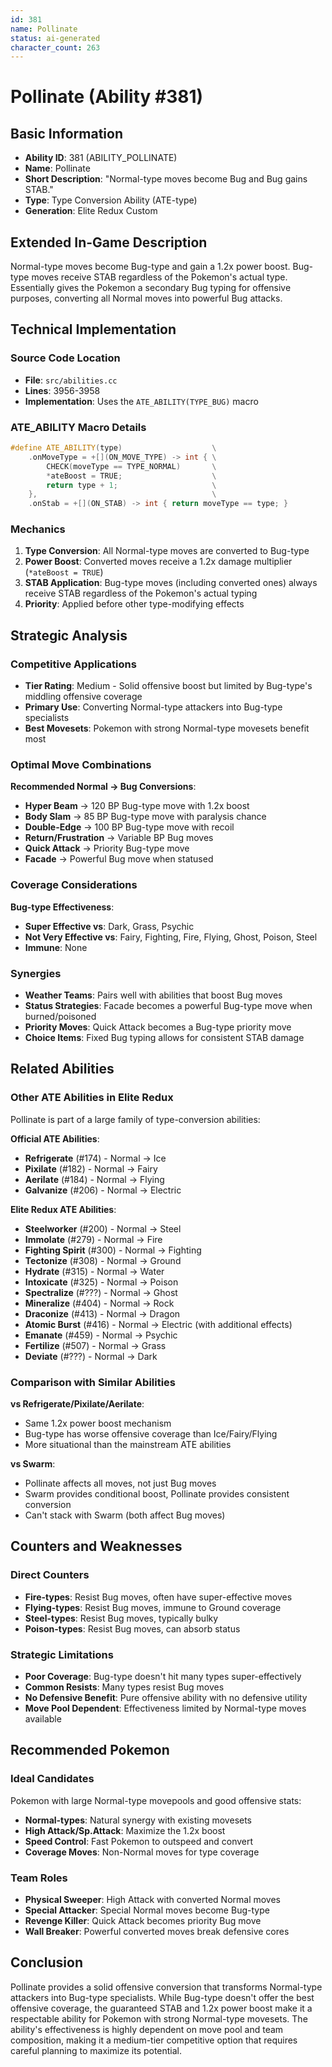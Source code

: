 ```yaml
---
id: 381
name: Pollinate
status: ai-generated
character_count: 263
---
```


# Pollinate (Ability #381)

## Basic Information
- **Ability ID**: 381 (ABILITY_POLLINATE)
- **Name**: Pollinate
- **Short Description**: "Normal-type moves become Bug and Bug gains STAB."
- **Type**: Type Conversion Ability (ATE-type)
- **Generation**: Elite Redux Custom

## Extended In-Game Description
Normal-type moves become Bug-type and gain a 1.2x power boost. Bug-type moves receive STAB regardless of the Pokemon's actual type. Essentially gives the Pokemon a secondary Bug typing for offensive purposes, converting all Normal moves into powerful Bug attacks.

## Technical Implementation

### Source Code Location
- **File**: `src/abilities.cc`
- **Lines**: 3956-3958
- **Implementation**: Uses the `ATE_ABILITY(TYPE_BUG)` macro

### ATE_ABILITY Macro Details
```cpp
#define ATE_ABILITY(type)                    \
    .onMoveType = +[](ON_MOVE_TYPE) -> int { \
        CHECK(moveType == TYPE_NORMAL)       \
        *ateBoost = TRUE;                    \
        return type + 1;                     \
    },                                       \
    .onStab = +[](ON_STAB) -> int { return moveType == type; }
```

### Mechanics
1. **Type Conversion**: All Normal-type moves are converted to Bug-type
2. **Power Boost**: Converted moves receive a 1.2x damage multiplier (`*ateBoost = TRUE`)
3. **STAB Application**: Bug-type moves (including converted ones) always receive STAB regardless of the Pokemon's actual typing
4. **Priority**: Applied before other type-modifying effects

## Strategic Analysis

### Competitive Applications
- **Tier Rating**: Medium - Solid offensive boost but limited by Bug-type's middling offensive coverage
- **Primary Use**: Converting Normal-type attackers into Bug-type specialists
- **Best Movesets**: Pokemon with strong Normal-type movesets benefit most

### Optimal Move Combinations
**Recommended Normal → Bug Conversions**:
- **Hyper Beam** → 120 BP Bug-type move with 1.2x boost
- **Body Slam** → 85 BP Bug-type move with paralysis chance
- **Double-Edge** → 100 BP Bug-type move with recoil
- **Return/Frustration** → Variable BP Bug moves
- **Quick Attack** → Priority Bug-type move
- **Facade** → Powerful Bug move when statused

### Coverage Considerations
**Bug-type Effectiveness**:
- **Super Effective vs**: Dark, Grass, Psychic
- **Not Very Effective vs**: Fairy, Fighting, Fire, Flying, Ghost, Poison, Steel
- **Immune**: None

### Synergies
- **Weather Teams**: Pairs well with abilities that boost Bug moves
- **Status Strategies**: Facade becomes a powerful Bug-type move when burned/poisoned
- **Priority Moves**: Quick Attack becomes a Bug-type priority move
- **Choice Items**: Fixed Bug typing allows for consistent STAB damage

## Related Abilities

### Other ATE Abilities in Elite Redux
Pollinate is part of a large family of type-conversion abilities:

**Official ATE Abilities**:
- **Refrigerate** (#174) - Normal → Ice
- **Pixilate** (#182) - Normal → Fairy  
- **Aerilate** (#184) - Normal → Flying
- **Galvanize** (#206) - Normal → Electric

**Elite Redux ATE Abilities**:
- **Steelworker** (#200) - Normal → Steel
- **Immolate** (#279) - Normal → Fire
- **Fighting Spirit** (#300) - Normal → Fighting
- **Tectonize** (#308) - Normal → Ground
- **Hydrate** (#315) - Normal → Water
- **Intoxicate** (#325) - Normal → Poison
- **Spectralize** (#???) - Normal → Ghost
- **Mineralize** (#404) - Normal → Rock
- **Draconize** (#413) - Normal → Dragon
- **Atomic Burst** (#416) - Normal → Electric (with additional effects)
- **Emanate** (#459) - Normal → Psychic
- **Fertilize** (#507) - Normal → Grass
- **Deviate** (#???) - Normal → Dark

### Comparison with Similar Abilities
**vs Refrigerate/Pixilate/Aerilate**: 
- Same 1.2x power boost mechanism
- Bug-type has worse offensive coverage than Ice/Fairy/Flying
- More situational than the mainstream ATE abilities

**vs Swarm**:
- Pollinate affects all moves, not just Bug moves
- Swarm provides conditional boost, Pollinate provides consistent conversion
- Can't stack with Swarm (both affect Bug moves)

## Counters and Weaknesses

### Direct Counters
- **Fire-types**: Resist Bug moves, often have super-effective moves
- **Flying-types**: Resist Bug moves, immune to Ground coverage
- **Steel-types**: Resist Bug moves, typically bulky
- **Poison-types**: Resist Bug moves, can absorb status

### Strategic Limitations
- **Poor Coverage**: Bug-type doesn't hit many types super-effectively
- **Common Resists**: Many types resist Bug moves
- **No Defensive Benefit**: Pure offensive ability with no defensive utility
- **Move Pool Dependent**: Effectiveness limited by Normal-type moves available

## Recommended Pokemon

### Ideal Candidates
Pokemon with large Normal-type movepools and good offensive stats:
- **Normal-types**: Natural synergy with existing movesets
- **High Attack/Sp.Attack**: Maximize the 1.2x boost
- **Speed Control**: Fast Pokemon to outspeed and convert
- **Coverage Moves**: Non-Normal moves for type coverage

### Team Roles
- **Physical Sweeper**: High Attack with converted Normal moves
- **Special Attacker**: Special Normal moves become Bug-type
- **Revenge Killer**: Quick Attack becomes priority Bug move
- **Wall Breaker**: Powerful converted moves break defensive cores

## Conclusion

Pollinate provides a solid offensive conversion that transforms Normal-type attackers into Bug-type specialists. While Bug-type doesn't offer the best offensive coverage, the guaranteed STAB and 1.2x power boost make it a respectable ability for Pokemon with strong Normal-type movesets. The ability's effectiveness is highly dependent on move pool and team composition, making it a medium-tier competitive option that requires careful planning to maximize its potential.